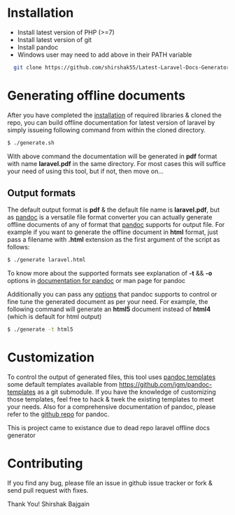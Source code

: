 # Installation

- Install latest version of PHP (>=7)
- Install latest version of git
- Install pandoc
- Windows user may need to add above in their PATH variable

```bash
  git clone https://github.com/shirshak55/Latest-Laravel-Docs-Generator laravel-docs-generator
```

# Generating offline documents

After you have completed the [installation](#installation) of required libraries & cloned the repo, you can build offline documentation for latest version of laravel by simply issueing following command from within the cloned directory.

```bash
$ ./generate.sh
```

With above command the documentation will be generated in **pdf** format with name **laravel.pdf** in the same directory. For most cases this will suffice your need of using this tool, but if not, then move on...

## Output formats

The default output format is **pdf** & the default file name is **laravel.pdf**, but as [pandoc](http://johnmacfarlane.net/pandoc/) is a versatile file format converter you can actually generate offline documents of any of format that [pandoc](http://johnmacfarlane.net/pandoc/) supports for output file. For example if you want to generate the offline document in **html** format, just pass a filename with **.html** extension as the first argument of the script as follows:

```bash
$ ./generate laravel.html
```

To know more about the supported formats see explanation of **-t** && **-o** options in [documentation for pandoc](http://johnmacfarlane.net/pandoc/README.html#options) or man page for pandoc

Additionally you can pass any [options](http://johnmacfarlane.net/pandoc/README.html#options) that pandoc supports to control or fine tune the generated document as per your need. For example, the following command will generate an **html5** document instead of **html4** (which is default for html output)

```bash
$ ./generate -t html5
```

# Customization

To control the output of generated files, this tool uses [pandoc templates](http://johnmacfarlane.net/pandoc/README.html#templates) some default templates available from https://github.com/jgm/pandoc-templates as a git submodule. If you have the knowledge of customizing those templates, feel free to hack & twek the existing templates to meet your needs. Also for a comprehensive documentation of pandoc, please refer to the [github repo](https://github.com/jgm/pandoc) for pandoc.

This is project came to existance due to dead repo laravel offline docs generator

# Contributing

If you find any bug, please file an issue in github issue tracker or fork & send pull request with fixes.

Thank You!
Shirshak Bajgain
